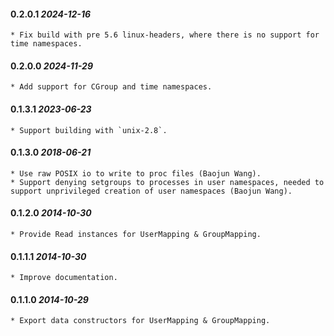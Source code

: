 #### 0.2.0.1 *2024-12-16*

	* Fix build with pre 5.6 linux-headers, where there is no support for time namespaces.

#### 0.2.0.0 *2024-11-29*

	* Add support for CGroup and time namespaces.

#### 0.1.3.1 *2023-06-23*

	* Support building with `unix-2.8`.

#### 0.1.3.0 *2018-06-21*

	* Use raw POSIX io to write to proc files (Baojun Wang).
	* Support denying setgroups to processes in user namespaces, needed to support unprivileged creation of user namespaces (Baojun Wang).

#### 0.1.2.0 *2014-10-30*

	* Provide Read instances for UserMapping & GroupMapping.

#### 0.1.1.1 *2014-10-30*

	* Improve documentation.

#### 0.1.1.0 *2014-10-29*

	* Export data constructors for UserMapping & GroupMapping.
